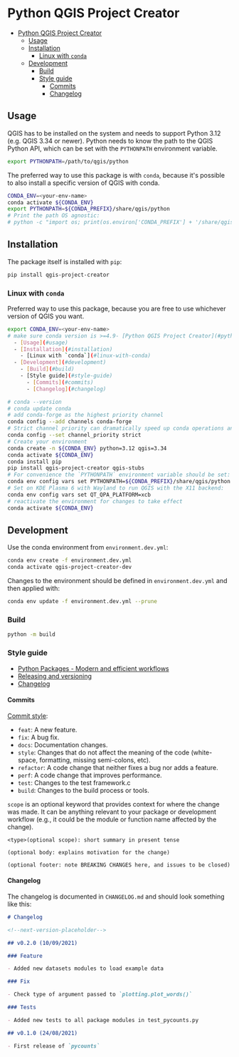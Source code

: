 # Python QGIS Project Creator

- [Python QGIS Project Creator](#python-qgis-project-creator)
  - [Usage](#usage)
  - [Installation](#installation)
    - [Linux with `conda`](#linux-with-conda)
  - [Development](#development)
    - [Build](#build)
    - [Style guide](#style-guide)
      - [Commits](#commits)
      - [Changelog](#changelog)

## Usage

QGIS has to be installed on the system and needs to support Python 3.12 (e.g. QGIS 3.34 or newer).
Python needs to know the path to the QGIS Python API, which can be set with the `PYTHONPATH` environment variable.

```bash
export PYTHONPATH=/path/to/qgis/python
```

The preferred way to use this package is with `conda`, because it's possible to also install a specific version of QGIS with conda.

```bash
CONDA_ENV=<your-env-name>
conda activate ${CONDA_ENV}
export PYTHONPATH=${CONDA_PREFIX}/share/qgis/python
# Print the path OS agnostic:
# python -c "import os; print(os.environ['CONDA_PREFIX'] + '/share/qgis/python')"
```

## Installation

The package itself is installed with `pip`:

```bash
pip install qgis-project-creator
```

### Linux with `conda`

Preferred way to use this package, because you are free to use whichever version of QGIS you want.

```bash
export CONDA_ENV=<your-env-name>
# make sure conda version is >=4.9- [Python QGIS Project Creator](#python-qgis-project-creator)
  - [Usage](#usage)
  - [Installation](#installation)
    - [Linux with `conda`](#linux-with-conda)
  - [Development](#development)
    - [Build](#build)
    - [Style guide](#style-guide)
      - [Commits](#commits)
      - [Changelog](#changelog)

# conda --version
# conda update conda
# add conda-forge as the highest priority channel
conda config --add channels conda-forge
# Strict channel priority can dramatically speed up conda operations and also reduce package incompatibility problems
conda config --set channel_priority strict
# Create your environment
conda create -n ${CONDA_ENV} python=3.12 qgis=3.34
conda activate ${CONDA_ENV}
conda install pip
pip install qgis-project-creator qgis-stubs
# For convenience the `PYTHONPATH` environment variable should be set:
conda env config vars set PYTHONPATH=${CONDA_PREFIX}/share/qgis/python
# Set on KDE Plasma 6 with Wayland to run QGIS with the X11 backend:
conda env config vars set QT_QPA_PLATFORM=xcb
# reactivate the environment for changes to take effect
conda activate ${CONDA_ENV}
```

## Development

Use the conda environment from `environment.dev.yml`:

```bash
conda env create -f environment.dev.yml
conda activate qgis-project-creator-dev
```

Changes to the environment should be defined in `environment.dev.yml` and then applied with:

```bash
conda env update -f environment.dev.yml --prune
```

### Build

```bash
python -m build
```

### Style guide

- [Python Packages - Modern and efficient workflows](https://py-pkgs.org/welcome)
- [Releasing and versioning](https://py-pkgs.org/07-releasing-versioning.html#releasing-and-versioning)
- [Changelog](https://py-pkgs.org/06-documentation#changelog)

#### Commits

[Commit style](https://py-pkgs.org/07-releasing-versioning.html#automatic-version-bumping):

- `feat`: A new feature.
- `fix`: A bug fix.
- `docs`: Documentation changes.
- `style`: Changes that do not affect the meaning of the code (white-space, formatting, missing semi-colons, etc).
- `refactor`: A code change that neither fixes a bug nor adds a feature.
- `perf`: A code change that improves performance.
- `test`: Changes to the test framework.c
- `build`: Changes to the build process or tools.

`scope` is an optional keyword that provides context for where the change was made. It can be anything relevant to your package or development workflow (e.g., it could be the module or function name affected by the change).

```text
<type>(optional scope): short summary in present tense

(optional body: explains motivation for the change)

(optional footer: note BREAKING CHANGES here, and issues to be closed)
```

#### Changelog

The changelog is documented in `CHANGELOG.md` and should look something like this:

```markdown
# Changelog

<!--next-version-placeholder-->

## v0.2.0 (10/09/2021)

### Feature

- Added new datasets modules to load example data

### Fix

- Check type of argument passed to `plotting.plot_words()`

### Tests

- Added new tests to all package modules in test_pycounts.py

## v0.1.0 (24/08/2021)

- First release of `pycounts`
```
